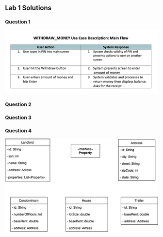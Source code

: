 ## Lab 1 Solutions
### Question 1
<img src="./images/Question1.png">


### Question 2



### Question 3



### Question 4
<img src="./images/Question4.png">